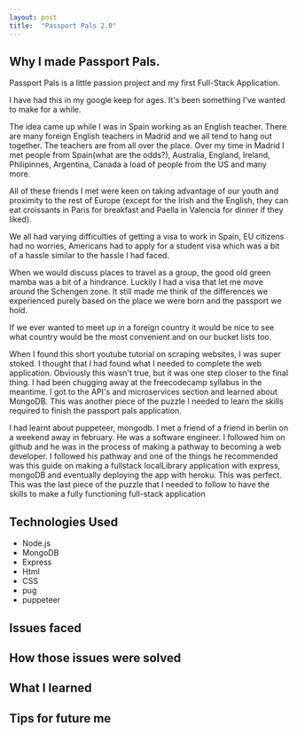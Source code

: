 ```yaml
---
layout: post
title:  "Passport Pals 2.0"
---
```


<h2>Why I made Passport Pals.</h2>

<p>Passport Pals is a little passion project and my first Full-Stack Application.

I have had this in my google keep for ages. It's been something I've wanted to make for a while. 

The idea came up  while I was in Spain working as an English teacher. There are many foreign English teachers in Madrid and we all tend to hang out together. The teachers are from all over the place. Over my time in Madrid I met people from Spain(what are the odds?), Australia, England, Ireland, Philipinnes, Argentina, Canada a load of people from the US and many more. </p>

<p>All of these friends I met were keen on taking advantage of our youth and proximity to the rest of Europe (except for the Irish and the English, they can eat croissants in Paris for breakfast and Paella in Valencia for dinner if they liked). </p>

<p>We all had varying difficulties of getting a visa to work in Spain, EU citizens had no worries, Americans had to apply for a student visa which was a bit of a hassle similar to the hassle I had faced. </p>

<p>When we would discuss places to travel as a group, the good old green mamba was a bit of a hindrance. Luckily I had a visa that let me move around the Schengen zone. It still made me think of the differences we experienced purely based on the place we were born and the passport we hold.</p>

<p>If we ever wanted to meet up in a foreign country it would be nice to see what country would be the most convenient and on our bucket lists too. </p>

<p>When I found this short youtube tutorial on scraping websites, I was super stoked. I thought that I had found what I needed to complete the web application. Obviously this wasn't true, but it was one step closer to the final thing. I had been chugging away at the freecodecamp syllabus in the meantime. I got to the API's and microservices section and learned about MongoDB. This was another piece of the puzzle I needed to learn the skills required to finish the passport pals application. </p>

<p>I had learnt about puppeteer, mongodb. I met a friend of a friend in berlin on a weekend away in february. He was a software engineer. I followed him on github and he was in the process of making a pathway to becoming a web developer. I followed his pathway and one of the things he recommended was this guide on making a fullstack localLibrary application with express, mongoDB and eventually deploying the app with heroku. This was perfect. This was the last piece of the puzzle that I needed to follow to have the skills to make a fully functioning full-stack application</p>

<h2>Technologies Used</h2>
<!-- add icons for each technology here -->
<p>
    <ul>
        <li>Node.js</li>
        <li>MongoDB</li>
        <li>Express</li>
        <li>Html</li>
        <li>CSS</li>
        <li>pug</li>
        <li>puppeteer</li>
    </ul>
</p>

<h2>Issues faced</h2>

<h2>How those issues were solved</h2>

<h2>What I learned</h2>

<h2>Tips for future me</h2>
